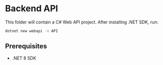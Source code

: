 # Backend API

This folder will contain a C# Web API project. After installing .NET SDK, run:

```bash
dotnet new webapi -n API
```

## Prerequisites
- .NET 8 SDK
